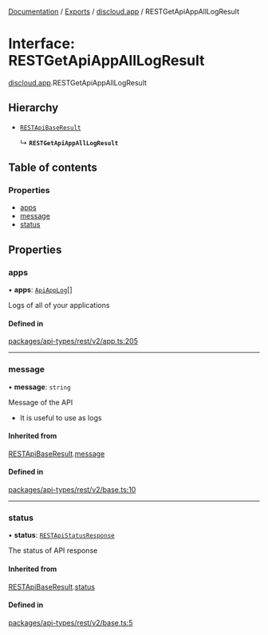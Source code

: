 [Documentation](../README.md) / [Exports](../modules.md) / [discloud.app](../modules/discloud_app.md) / RESTGetApiAppAllLogResult

# Interface: RESTGetApiAppAllLogResult

[discloud.app](../modules/discloud_app.md).RESTGetApiAppAllLogResult

## Hierarchy

- [`RESTApiBaseResult`](discloud_app.RESTApiBaseResult.md)

  ↳ **`RESTGetApiAppAllLogResult`**

## Table of contents

### Properties

- [apps](discloud_app.RESTGetApiAppAllLogResult.md#apps)
- [message](discloud_app.RESTGetApiAppAllLogResult.md#message)
- [status](discloud_app.RESTGetApiAppAllLogResult.md#status)

## Properties

### apps

• **apps**: [`ApiAppLog`](discloud_app.ApiAppLog.md)[]

Logs of all of your applications

#### Defined in

[packages/api-types/rest/v2/app.ts:205](https://github.com/discloud/discloud.app/blob/4f75b2e/packages/api-types/rest/v2/app.ts#L205)

___

### message

• **message**: `string`

Message of the API
- It is useful to use as logs

#### Inherited from

[RESTApiBaseResult](discloud_app.RESTApiBaseResult.md).[message](discloud_app.RESTApiBaseResult.md#message)

#### Defined in

[packages/api-types/rest/v2/base.ts:10](https://github.com/discloud/discloud.app/blob/4f75b2e/packages/api-types/rest/v2/base.ts#L10)

___

### status

• **status**: [`RESTApiStatusResponse`](../modules/discloud_app.md#restapistatusresponse)

The status of API response

#### Inherited from

[RESTApiBaseResult](discloud_app.RESTApiBaseResult.md).[status](discloud_app.RESTApiBaseResult.md#status)

#### Defined in

[packages/api-types/rest/v2/base.ts:5](https://github.com/discloud/discloud.app/blob/4f75b2e/packages/api-types/rest/v2/base.ts#L5)
